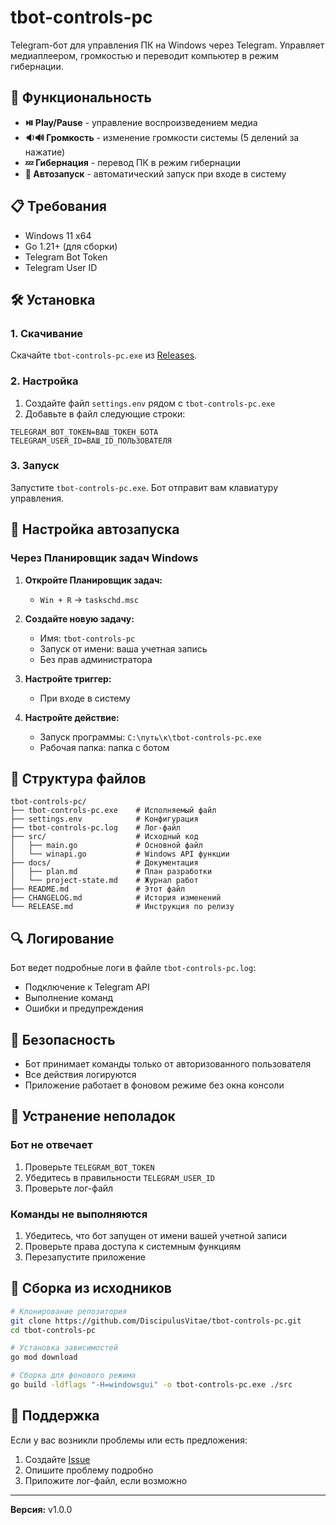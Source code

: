 # tbot-controls-pc

Telegram-бот для управления ПК на Windows через Telegram. Управляет медиаплеером, громкостью и переводит компьютер в режим гибернации.

## 🚀 Функциональность

- **⏯️ Play/Pause** - управление воспроизведением медиа
- **🔉🔊 Громкость** - изменение громкости системы (5 делений за нажатие)
- **💤 Гибернация** - перевод ПК в режим гибернации
- **🔌 Автозапуск** - автоматический запуск при входе в систему

## 📋 Требования

- Windows 11 x64
- Go 1.21+ (для сборки)
- Telegram Bot Token
- Telegram User ID

## 🛠️ Установка

### 1. Скачивание
Скачайте `tbot-controls-pc.exe` из [Releases](https://github.com/DiscipulusVitae/tbot-controls-pc/releases).

### 2. Настройка
1. Создайте файл `settings.env` рядом с `tbot-controls-pc.exe`
2. Добавьте в файл следующие строки:
```env
TELEGRAM_BOT_TOKEN=ВАШ_ТОКЕН_БОТА
TELEGRAM_USER_ID=ВАШ_ID_ПОЛЬЗОВАТЕЛЯ
```

### 3. Запуск
Запустите `tbot-controls-pc.exe`. Бот отправит вам клавиатуру управления.

## 🔧 Настройка автозапуска

### Через Планировщик задач Windows

1. **Откройте Планировщик задач:**
   - `Win + R` → `taskschd.msc`

2. **Создайте новую задачу:**
   - Имя: `tbot-controls-pc`
   - Запуск от имени: ваша учетная запись
   - Без прав администратора

3. **Настройте триггер:**
   - При входе в систему

4. **Настройте действие:**
   - Запуск программы: `C:\путь\к\tbot-controls-pc.exe`
   - Рабочая папка: папка с ботом

## 📁 Структура файлов

```
tbot-controls-pc/
├── tbot-controls-pc.exe    # Исполняемый файл
├── settings.env            # Конфигурация
├── tbot-controls-pc.log    # Лог-файл
├── src/                    # Исходный код
│   ├── main.go             # Основной файл
│   └── winapi.go           # Windows API функции
├── docs/                   # Документация
│   ├── plan.md             # План разработки
│   └── project-state.md    # Журнал работ
├── README.md               # Этот файл
├── CHANGELOG.md            # История изменений
└── RELEASE.md              # Инструкция по релизу
```

## 🔍 Логирование

Бот ведет подробные логи в файле `tbot-controls-pc.log`:
- Подключение к Telegram API
- Выполнение команд
- Ошибки и предупреждения

## 🚨 Безопасность

- Бот принимает команды только от авторизованного пользователя
- Все действия логируются
- Приложение работает в фоновом режиме без окна консоли

## 🐛 Устранение неполадок

### Бот не отвечает
1. Проверьте `TELEGRAM_BOT_TOKEN`
2. Убедитесь в правильности `TELEGRAM_USER_ID`
3. Проверьте лог-файл

### Команды не выполняются
1. Убедитесь, что бот запущен от имени вашей учетной записи
2. Проверьте права доступа к системным функциям
3. Перезапустите приложение

## 📝 Сборка из исходников

```bash
# Клонирование репозитория
git clone https://github.com/DiscipulusVitae/tbot-controls-pc.git
cd tbot-controls-pc

# Установка зависимостей
go mod download

# Сборка для фонового режима
go build -ldflags "-H=windowsgui" -o tbot-controls-pc.exe ./src
```

## 🤝 Поддержка

Если у вас возникли проблемы или есть предложения:
1. Создайте [Issue](https://github.com/DiscipulusVitae/tbot-controls-pc/issues)
2. Опишите проблему подробно
3. Приложите лог-файл, если возможно

---

**Версия:** v1.0.0
